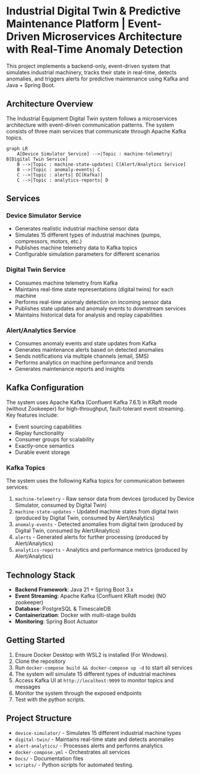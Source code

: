 # Industrial Digital Twin & Predictive Maintenance Platform | Event-Driven Microservices Architecture with Real-Time Anomaly Detection

This project implements a backend-only, event-driven system that simulates industrial machinery, tracks their state in real-time, detects anomalies, and triggers alerts for predictive maintenance using Kafka and Java + Spring Boot.

## Architecture Overview

The Industrial Equipment Digital Twin system follows a microservices architecture with event-driven communication patterns. The system consists of three main services that communicate through Apache Kafka topics.

```mermaid
graph LR
    A[Device Simulator Service] -->|Topic : machine-telemetry| B[Digital Twin Service]
    B -->|Topic : machine-state-updates| C[Alert/Analytics Service]
    B -->|Topic : anomaly-events| C
    C -->|Topic : alerts| D[(Kafka)]
    C -->|Topic : analytics-reports| D
```

## Services

### Device Simulator Service
- Generates realistic industrial machine sensor data
- Simulates 15 different types of industrial machines (pumps, compressors, motors, etc.)
- Publishes machine telemetry data to Kafka topics
- Configurable simulation parameters for different scenarios

### Digital Twin Service
- Consumes machine telemetry from Kafka
- Maintains real-time state representations (digital twins) for each machine
- Performs real-time anomaly detection on incoming sensor data
- Publishes state updates and anomaly events to downstream services
- Maintains historical data for analysis and replay capabilities

### Alert/Analytics Service
- Consumes anomaly events and state updates from Kafka
- Generates maintenance alerts based on detected anomalies
- Sends notifications via multiple channels (email, SMS)
- Performs analytics on machine performance and trends
- Generates maintenance reports and insights

## Kafka Configuration

The system uses Apache Kafka (Confluent Kafka 7.6.1) in KRaft mode (without Zookeeper) for high-throughput, fault-tolerant event streaming. Key features include:

- Event sourcing capabilities
- Replay functionality
- Consumer groups for scalability
- Exactly-once semantics
- Durable event storage

### Kafka Topics

The system uses the following Kafka topics for communication between services:

1. `machine-telemetry` - Raw sensor data from devices (produced by Device Simulator, consumed by Digital Twin)
2. `machine-state-updates` - Updated machine states from digital twin (produced by Digital Twin, consumed by Alert/Analytics)
3. `anomaly-events` - Detected anomalies from digital twin (produced by Digital Twin, consumed by Alert/Analytics)
4. `alerts` - Generated alerts for further processing (produced by Alert/Analytics)
5. `analytics-reports` - Analytics and performance metrics (produced by Alert/Analytics)

## Technology Stack

- **Backend Framework**: Java 21 + Spring Boot 3.x
- **Event Streaming**: Apache Kafka (Confluent KRaft mode) (NO zookeeper)
- **Database**: PostgreSQL & TimescaleDB
- **Containerization**: Docker with multi-stage builds
- **Monitoring**: Spring Boot Actuator

## Getting Started

1. Ensure Docker Desktop with WSL2 is installed (For Windows).
2. Clone the repository
3. Run `docker-compose build && docker-compose up -d` to start all services
4. The system will simulate 15 different types of industrial machines
5. Access Kafka UI at `http://localhost:9099` to monitor topics and messages
6. Monitor the system through the exposed endpoints
7. Test with the python scripts.

## Project Structure

- `device-simulator/` - Simulates 15 different industrial machine types
- `digital-twin/` - Maintains real-time state and detects anomalies
- `alert-analytics/` - Processes alerts and performs analytics
- `docker-compose.yml` - Orchestrates all services
- `Docs/` - Documentation files
- `scripts/` - Python scripts for automated testing.